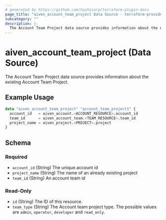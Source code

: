 ```yaml
---
# generated by https://github.com/hashicorp/terraform-plugin-docs
page_title: "aiven_account_team_project Data Source - terraform-provider-aiven"
subcategory: ""
description: |-
  The Account Team Project data source provides information about the existing Account Team Project.
---
```


# aiven_account_team_project (Data Source)

The Account Team Project data source provides information about the existing Account Team Project.

## Example Usage

```terraform
data "aiven_account_team_project" "account_team_project1" {
  account_id   = aiven_account.<ACCOUNT_RESOURCE>.account_id
  team_id      = aiven_account_team.<TEAM_RESOURCE>.team_id
  project_name = aiven_project.<PROJECT>.project
}
```

<!-- schema generated by tfplugindocs -->
## Schema

### Required

- `account_id` (String) The unique account id
- `project_name` (String) The name of an already existing project
- `team_id` (String) An account team id

### Read-Only

- `id` (String) The ID of this resource.
- `team_type` (String) The Account team project type. The possible values are `admin`, `operator`, `developer` and `read_only`.

